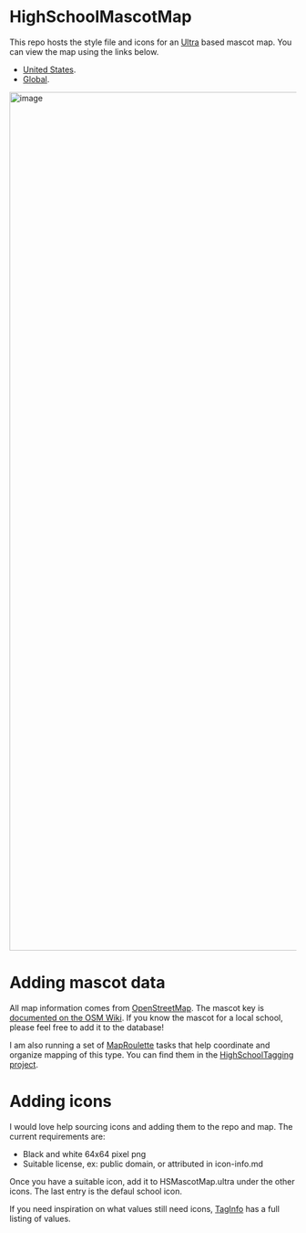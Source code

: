 # HighSchoolMascotMap
This repo hosts the style file and icons for an [Ultra](https://overpass-ultra.us/) based mascot map. You can view the map using the links below.

* [United States](https://overpass-ultra.us/#map&query=url:https://raw.githubusercontent.com/watmildon/HighSchoolMascotMap/refs/heads/main/HSMascotMap.ultra).
* [Global](https://overpass-ultra.us/#map&query=url:https://raw.githubusercontent.com/watmildon/HighSchoolMascotMap/refs/heads/main/HSMascotMap_global.ultra).

<img width="1504" alt="image" src="https://github.com/user-attachments/assets/350719c4-0add-4f92-a716-61ecfceb551e" />

# Adding mascot data
All map information comes from [OpenStreetMap](https://www.openstreetmap.org/). The mascot key is [documented on the OSM Wiki](https://wiki.openstreetmap.org/wiki/Key:mascot). If you know the mascot for a local school, please feel free to add it to the database!

I am also running a set of [MapRoulette](https://maproulette.org/) tasks that help coordinate and organize mapping of this type. You can find them in the [HighSchoolTagging project](https://maproulette.org/browse/projects/59042).

# Adding icons
I would love help sourcing icons and adding them to the repo and map. The current requirements are:

* Black and white 64x64 pixel png
* Suitable license, ex: public domain, or attributed in icon-info.md

Once you have a suitable icon, add it to HSMascotMap.ultra under the other icons. The last entry is the defaul school icon.

If you need inspiration on what values still need icons, [TagInfo](https://taginfo.openstreetmap.org/keys/mascot#values) has a full listing of values.
